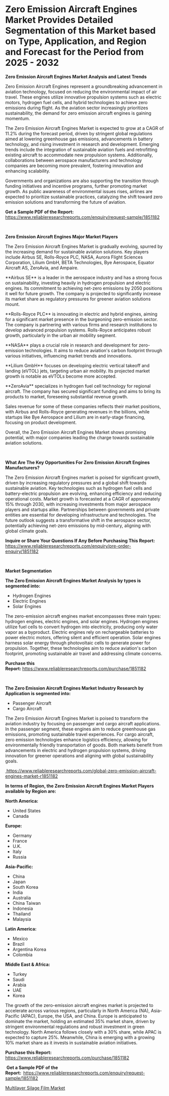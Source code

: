 <p><h1>Zero Emission Aircraft Engines Market Provides Detailed Segmentation of this Market based on Type, Application, and Region and Forecast for the Period from 2025 - 2032</h1></p><p><strong>Zero Emission Aircraft Engines Market Analysis and Latest Trends</strong></p>
<p><p>Zero Emission Aircraft Engines represent a groundbreaking advancement in aviation technology, focused on reducing the environmental impact of air travel. These engines utilize innovative propulsion systems such as electric motors, hydrogen fuel cells, and hybrid technologies to achieve zero emissions during flight. As the aviation sector increasingly prioritizes sustainability, the demand for zero emission aircraft engines is gaining momentum.</p><p>The Zero Emission Aircraft Engines Market is expected to grow at a CAGR of 11.2% during the forecast period, driven by stringent global regulations aimed at lowering greenhouse gas emissions, advancements in battery technology, and rising investment in research and development. Emerging trends include the integration of sustainable aviation fuels and retrofitting existing aircraft to accommodate new propulsion systems. Additionally, collaborations between aerospace manufacturers and technology companies are becoming more prevalent, fostering innovation and enhancing scalability.</p><p>Governments and organizations are also supporting the transition through funding initiatives and incentive programs, further promoting market growth. As public awareness of environmental issues rises, airlines are expected to prioritize sustainable practices, catalyzing the shift toward zero emission solutions and transforming the future of aviation.</p></p>
<p><strong>Get a Sample PDF of the Report:&nbsp;</strong> <a href="https://www.reliableresearchreports.com/enquiry/request-sample/1851182?utm_campaign=2251&utm_medium=2&utm_source=Github&utm_content=ia&utm_term=26032025&utm_id=zero-emission-aircraft-engines">https://www.reliableresearchreports.com/enquiry/request-sample/1851182</a></p>
<p>&nbsp;</p>
<p><strong>Zero Emission Aircraft Engines Major Market Players</strong></p>
<p><p>The Zero Emission Aircraft Engines Market is gradually evolving, spurred by the increasing demand for sustainable aviation solutions. Key players include Airbus SE, Rolls-Royce PLC, NASA, Aurora Flight Sciences Corporation, Lilium GmbH, BETA Technologies, Bye Aerospace, Equator Aircraft AS, ZeroAvia, and Ampaire.</p><p>**Airbus SE** is a leader in the aerospace industry and has a strong focus on sustainability, investing heavily in hydrogen propulsion and electric engines. Its commitment to achieving net-zero emissions by 2050 positions it well for future growth. The company is projected to significantly increase its market share as regulatory pressures for greener aviation solutions mount.</p><p>**Rolls-Royce PLC** is innovating in electric and hybrid engines, aiming for a significant market presence in the burgeoning zero-emission sector. The company is partnering with various firms and research institutions to develop advanced propulsion systems. Rolls-Royce anticipates robust growth, particularly in the urban air mobility segment.</p><p>**NASA** plays a crucial role in research and development for zero-emission technologies. It aims to reduce aviation's carbon footprint through various initiatives, influencing market trends and innovations.</p><p>**Lilium GmbH** focuses on developing electric vertical takeoff and landing (eVTOL) jets, targeting urban air mobility. Its projected market growth is notable as eVTOLs become more accepted.</p><p>**ZeroAvia** specializes in hydrogen fuel cell technology for regional aircraft. The company has secured significant funding and aims to bring its products to market, foreseeing substantial revenue growth.</p><p>Sales revenue for some of these companies reflects their market positions, with Airbus and Rolls-Royce generating revenues in the billions, while startups like Bye Aerospace and Lilium are in early-stage financing, focusing on product development.</p><p>Overall, the Zero Emission Aircraft Engines Market shows promising potential, with major companies leading the charge towards sustainable aviation solutions.</p></p>
<p>&nbsp;</p>
<p><strong>What Are The Key Opportunities For Zero Emission Aircraft Engines Manufacturers?</strong></p>
<p><p>The Zero Emission Aircraft Engines market is poised for significant growth, driven by increasing regulatory pressures and a global shift towards sustainable aviation. Key technologies such as hydrogen fuel cells and battery-electric propulsion are evolving, enhancing efficiency and reducing operational costs. Market growth is forecasted at a CAGR of approximately 15% through 2030, with increasing investments from major aerospace players and startups alike. Partnerships between governments and private entities are essential for developing infrastructure and technologies. The future outlook suggests a transformative shift in the aerospace sector, potentially achieving net-zero emissions by mid-century, aligning with global climate goals.</p></p>
<p><strong>Inquire or Share Your Questions If Any Before Purchasing This Report:</strong> <a href="https://www.reliableresearchreports.com/enquiry/pre-order-enquiry/1851182?utm_campaign=2251&utm_medium=2&utm_source=Github&utm_content=ia&utm_term=26032025&utm_id=zero-emission-aircraft-engines">https://www.reliableresearchreports.com/enquiry/pre-order-enquiry/1851182</a></p>
<p>&nbsp;</p>
<p><strong>Market Segmentation</strong></p>
<p><strong>The Zero Emission Aircraft Engines Market Analysis by types is segmented into:</strong></p>
<p><ul><li>Hydrogen Engines</li><li>Electric Engines</li><li>Solar Engines</li></ul></p>
<p><p>The zero-emission aircraft engines market encompasses three main types: hydrogen engines, electric engines, and solar engines. Hydrogen engines utilize fuel cells to convert hydrogen into electricity, producing only water vapor as a byproduct. Electric engines rely on rechargeable batteries to power electric motors, offering silent and efficient operation. Solar engines harness solar energy through photovoltaic cells to generate power for propulsion. Together, these technologies aim to reduce aviation's carbon footprint, promoting sustainable air travel and addressing climate concerns.</p></p>
<p><strong>Purchase this Report:&nbsp;</strong><a href="https://www.reliableresearchreports.com/purchase/1851182?utm_campaign=2251&utm_medium=2&utm_source=Github&utm_content=ia&utm_term=26032025&utm_id=zero-emission-aircraft-engines">https://www.reliableresearchreports.com/purchase/1851182</a></p>
<p>&nbsp;</p>
<p><strong>The Zero Emission Aircraft Engines Market Industry Research by Application is segmented into:</strong></p>
<p><ul><li>Passenger Aircraft</li><li>Cargo Aircraft</li></ul></p>
<p><p>The Zero Emission Aircraft Engines Market is poised to transform the aviation industry by focusing on passenger and cargo aircraft applications. In the passenger segment, these engines aim to reduce greenhouse gas emissions, promoting sustainable travel experiences. For cargo aircraft, zero emission technologies enhance logistics efficiency, allowing for environmentally friendly transportation of goods. Both markets benefit from advancements in electric and hydrogen propulsion systems, driving innovation for greener operations and aligning with global sustainability goals.</p></p>
<p><a href="https://www.reliableresearchreports.com/global-zero-emission-aircraft-engines-market-r1851182?utm_campaign=2251&utm_medium=2&utm_source=Github&utm_content=ia&utm_term=26032025&utm_id=zero-emission-aircraft-engines">&nbsp;https://www.reliableresearchreports.com/global-zero-emission-aircraft-engines-market-r1851182</a></p>
<p><strong>In terms of Region, the Zero Emission Aircraft Engines Market Players available by Region are:</strong></p>
<p>
    <p> <strong> North America: </strong>
        <ul>
            <li>United States</li>
            <li>Canada</li>
        </ul>
        </p> 
    <p> <strong> Europe: </strong>
        <ul>
            <li>Germany</li>
            <li>France</li>
            <li>U.K.</li>
            <li>Italy</li>
            <li>Russia</li>
        </ul>
        </p> 
    <p> <strong> Asia-Pacific: </strong>
        <ul>
            <li>China</li>
            <li>Japan</li>
            <li>South Korea</li>
            <li>India</li>
            <li>Australia</li>
            <li>China Taiwan</li>
            <li>Indonesia</li>
            <li>Thailand</li>
            <li>Malaysia</li>
        </ul>
        </p> 
    <p> <strong> Latin America: </strong>
        <ul>
            <li>Mexico</li>
            <li>Brazil</li>
            <li>Argentina Korea</li>
            <li>Colombia</li>
        </ul>
        </p> 
    <p> <strong> Middle East & Africa: </strong>
        <ul>
            <li>Turkey</li>
            <li>Saudi</li>
            <li>Arabia</li>
            <li>UAE</li>
            <li>Korea</li>
        </ul>
    </p>
    </p>
<p><p>The growth of the zero-emission aircraft engines market is projected to accelerate across various regions, particularly in North America (NA), Asia-Pacific (APAC), Europe, the USA, and China. Europe is anticipated to dominate the market, holding an estimated 35% market share, driven by stringent environmental regulations and robust investment in green technology. North America follows closely with a 30% share, while APAC is expected to capture 25%. Meanwhile, China is emerging with a growing 10% market share as it invests in sustainable aviation initiatives.</p></p>
<p><strong>Purchase this Report: </strong><a href="https://www.reliableresearchreports.com/purchase/1851182?utm_campaign=2251&utm_medium=2&utm_source=Github&utm_content=ia&utm_term=26032025&utm_id=zero-emission-aircraft-engines">https://www.reliableresearchreports.com/purchase/1851182</a></p>
<p>&nbsp;<strong>Get a Sample PDF of the Report:&nbsp;&nbsp;</strong><a href="https://www.reliableresearchreports.com/enquiry/request-sample/1851182?utm_campaign=2251&utm_medium=2&utm_source=Github&utm_content=ia&utm_term=26032025&utm_id=zero-emission-aircraft-engines">https://www.reliableresearchreports.com/enquiry/request-sample/1851182</a></p>
<p><strong></strong></p>
<p><p><a href="https://github.com/AngelaWalsh696/Market-Research-Report-List-2/blob/main/multilayer-silage-film-market.md?utm_campaign=2251&utm_medium=2&utm_source=Github&utm_content=ia&utm_term=26032025&utm_id=zero-emission-aircraft-engines">Multilayer Silage Film Market</a></p></p>